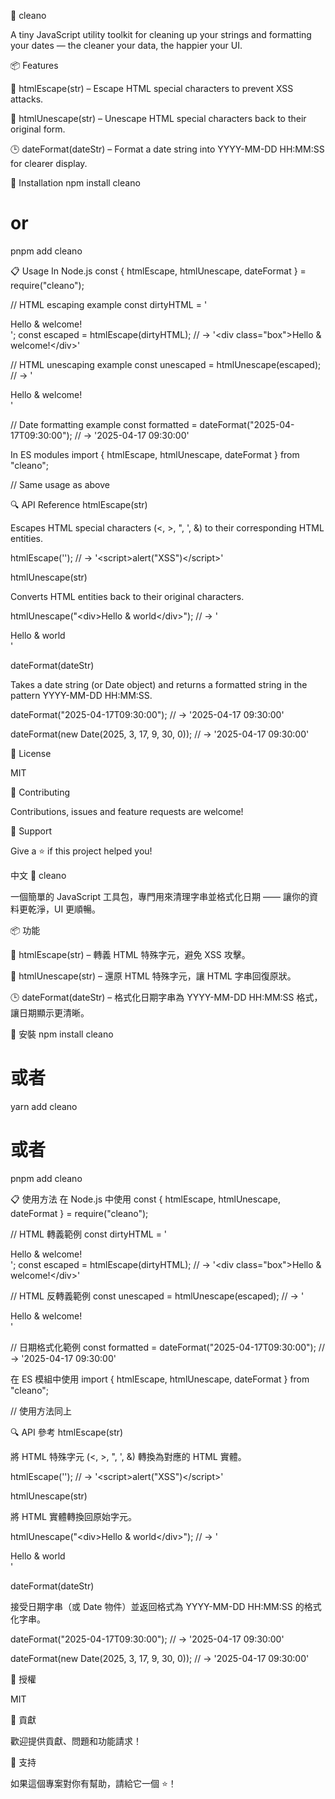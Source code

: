 🧼 cleano

A tiny JavaScript utility toolkit for cleaning up your strings and formatting your dates — the cleaner your data, the happier your UI.

📦 Features

🧽 htmlEscape(str) – Escape HTML special characters to prevent XSS attacks.

🧼 htmlUnescape(str) – Unescape HTML special characters back to their original form.

🕒 dateFormat(dateStr) – Format a date string into YYYY-MM-DD HH:MM:SS for clearer display.

🚀 Installation
npm install cleano

# or

pnpm add cleano

📋 Usage
In Node.js
const { htmlEscape, htmlUnescape, dateFormat } = require("cleano");

// HTML escaping example
const dirtyHTML = '<div class="box">Hello & welcome!</div>';
const escaped = htmlEscape(dirtyHTML);
// → '&lt;div class=&quot;box&quot;&gt;Hello &amp; welcome!&lt;/div&gt;'

// HTML unescaping example
const unescaped = htmlUnescape(escaped);
// → '<div class="box">Hello & welcome!</div>'

// Date formatting example
const formatted = dateFormat("2025-04-17T09:30:00");
// → '2025-04-17 09:30:00'

In ES modules
import { htmlEscape, htmlUnescape, dateFormat } from "cleano";

// Same usage as above

🔍 API Reference
htmlEscape(str)

Escapes HTML special characters (<, >, ", ', &) to their corresponding HTML entities.

htmlEscape('<script>alert("XSS")</script>');
// → '&lt;script&gt;alert(&quot;XSS&quot;)&lt;/script&gt;'

htmlUnescape(str)

Converts HTML entities back to their original characters.

htmlUnescape("&lt;div&gt;Hello &amp; world&lt;/div&gt;");
// → '<div>Hello & world</div>'

dateFormat(dateStr)

Takes a date string (or Date object) and returns a formatted string in the pattern YYYY-MM-DD HH:MM:SS.

dateFormat("2025-04-17T09:30:00");
// → '2025-04-17 09:30:00'

dateFormat(new Date(2025, 3, 17, 9, 30, 0));
// → '2025-04-17 09:30:00'

📝 License

MIT

🤝 Contributing

Contributions, issues and feature requests are welcome!

🙏 Support

Give a ⭐️ if this project helped you!

中文
🧼 cleano

一個簡單的 JavaScript 工具包，專門用來清理字串並格式化日期 —— 讓你的資料更乾淨，UI 更順暢。

📦 功能

🧽 htmlEscape(str) – 轉義 HTML 特殊字元，避免 XSS 攻擊。

🧼 htmlUnescape(str) – 還原 HTML 特殊字元，讓 HTML 字串回復原狀。

🕒 dateFormat(dateStr) – 格式化日期字串為 YYYY-MM-DD HH:MM:SS 格式，讓日期顯示更清晰。

🚀 安裝
npm install cleano

# 或者

yarn add cleano

# 或者

pnpm add cleano

📋 使用方法
在 Node.js 中使用
const { htmlEscape, htmlUnescape, dateFormat } = require("cleano");

// HTML 轉義範例
const dirtyHTML = '<div class="box">Hello & welcome!</div>';
const escaped = htmlEscape(dirtyHTML);
// → '&lt;div class=&quot;box&quot;&gt;Hello &amp; welcome!&lt;/div&gt;'

// HTML 反轉義範例
const unescaped = htmlUnescape(escaped);
// → '<div class="box">Hello & welcome!</div>'

// 日期格式化範例
const formatted = dateFormat("2025-04-17T09:30:00");
// → '2025-04-17 09:30:00'

在 ES 模組中使用
import { htmlEscape, htmlUnescape, dateFormat } from "cleano";

// 使用方法同上

🔍 API 參考
htmlEscape(str)

將 HTML 特殊字元 (<, >, ", ', &) 轉換為對應的 HTML 實體。

htmlEscape('<script>alert("XSS")</script>');
// → '&lt;script&gt;alert(&quot;XSS&quot;)&lt;/script&gt;'

htmlUnescape(str)

將 HTML 實體轉換回原始字元。

htmlUnescape("&lt;div&gt;Hello &amp; world&lt;/div&gt;");
// → '<div>Hello & world</div>'

dateFormat(dateStr)

接受日期字串（或 Date 物件）並返回格式為 YYYY-MM-DD HH:MM:SS 的格式化字串。

dateFormat("2025-04-17T09:30:00");
// → '2025-04-17 09:30:00'

dateFormat(new Date(2025, 3, 17, 9, 30, 0));
// → '2025-04-17 09:30:00'

📝 授權

MIT

🤝 貢獻

歡迎提供貢獻、問題和功能請求！

🙏 支持

如果這個專案對你有幫助，請給它一個 ⭐️！
